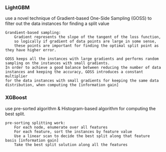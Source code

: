 ### LightGBM 
use a novel technique of Gradient-based One-Side Sampling (GOSS) to filter out the data instances for finding a split value 

```text
Grandient-based sampling:
	Gradient represents the slope of the tangent of the loss function, 
	so logically if gradient of data points are large in some sense, 
	these points are important for finding the optimal split point as they have higher error.
	
GOSS keeps all the instances with large gradients and performs random 
sampling on the instances with small gradients.
In order to achieve a good balance between reducing the number of data 
instances and keeping the accuracy, GOSS introduces a constant multiplier
for the data instances with small gradients for keeping the same data 
distribution, when computing the [information gain]
```

### XGBoost
use pre-sorted algorithm & Histogram-based algorithm for computing the best split.

```text
pre-sorting splitting work:
	For each node, enumerate over all features
	For each feature, sort the instances by feature value
	Use a linear scan to decide the best split along that feature basis [information gain]
	Take the best split solution along all the features
```